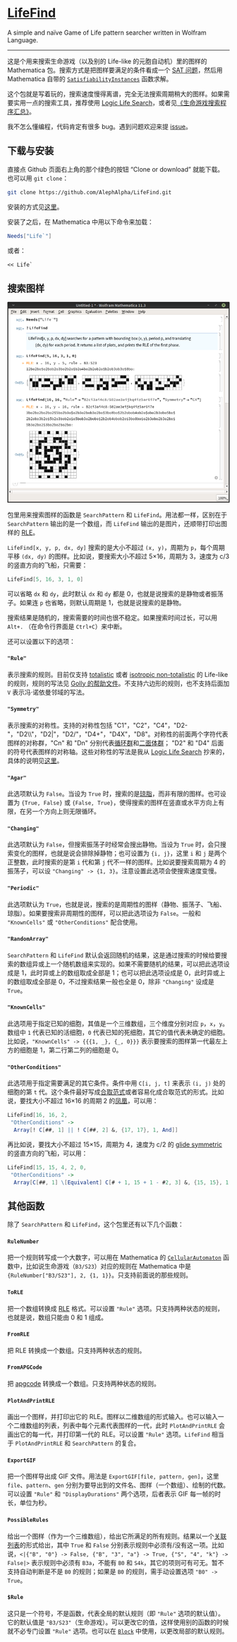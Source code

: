 # [LifeFind](https://github.com/AlephAlpha/LifeFind)
A simple and naïve Game of Life pattern searcher written in Wolfram Language.

---

这是个用来搜索生命游戏（以及别的 Life-like 的元胞自动机）里的图样的 Mathematica 包。搜索方式是把图样要满足的条件看成一个 [SAT 问题](https://en.wikipedia.org/wiki/Boolean_satisfiability_problem)，然后用 Mathematica 自带的 [`SatisfiabilityInstances`](http://reference.wolfram.com/language/ref/SatisfiabilityInstances.html) 函数求解。

这个包就是写着玩的，搜索速度慢得离谱，完全无法搜索周期稍大的图样。如果需要实用一点的搜索工具，推荐使用 [Logic Life Search](https://github.com/OscarCunningham/logic-life-search)，或者见[《生命游戏搜索程序汇总》](https://www.jianshu.com/p/81c90ba597ea)。

我不怎么懂编程，代码肯定有很多 bug。遇到问题欢迎来提 [issue](https://github.com/AlephAlpha/LifeFind/issues)。

## 下载与安装

直接点 Github 页面右上角的那个绿色的按钮 “Clone or download” 就能下载。也可以用 `git clone`：

```bash
git clone https://github.com/AlephAlpha/LifeFind.git
```

安装的方式见[这里](http://support.wolfram.com/kb/5648)。

安装了之后，在 Mathematica 中用以下命令来加载：

```Mathematica
Needs["Life`"]
```

或者：

```Mathematica
<< Life`
```

## 搜索图样

![截图](Screenshot.png)

包里用来搜索图样的函数是 `SearchPattern` 和 `LifeFind`。用法都一样，区别在于 `SearchPattern` 输出的是一个数组，而 `LifeFind` 输出的是图片，还顺带打印出图样的 [RLE](http://www.conwaylife.com/wiki/Run_Length_Encoded)。

`LifeFind[x, y, p, dx, dy]` 搜索的是大小不超过 `(x, y)`，周期为 `p`，每个周期平移 `(dx, dy)` 的图样。比如说，要搜索大小不超过 5×16，周期为 3，速度为 c/3 的竖直方向的飞船，只需要：

```Mathematica
LifeFind[5, 16, 3, 1, 0]
```

可以省略 `dx` 和 `dy`，此时默认 `dx` 和 `dy` 都是 0，也就是说搜索的是静物或者振荡子。如果连 `p` 也省略，则默认周期是 1，也就是说搜索的是静物。

搜索结果是随机的，搜索需要的时间也很不稳定。如果搜索时间过长，可以用 `Alt+.` （在命令行界面是 `Ctrl+C`）来中断。

还可以设置以下的选项：

#### `"Rule"`

表示搜索的规则。目前仅支持 [totalistic](http://conwaylife.com/wiki/Totalistic_Life-like_cellular_automaton) 或者 [isotropic non-totalistic](http://conwaylife.com/wiki/Isotropic_non-totalistic_Life-like_cellular_automaton) 的 Life-like 的规则，规则的写法见 [Golly 的帮助文件](http://golly.sourceforge.net/Help/Algorithms/QuickLife.html)。不支持六边形的规则，也不支持后面加 `V` 表示冯·诺依曼邻域的写法。

#### `"Symmetry"`

表示搜索的对称性。支持的对称性包括 "C1"，"C2"，"C4"，"D2-"，"D2\\\\"，"D2|"，"D2/"，"D4+"，"D4X"，"D8"。对称性的前面两个字符代表图样的对称群，"Cn" 和 "Dn" 分别代表[循环群](https://en.wikipedia.org/wiki/Cyclic_group)和[二面体群](https://en.wikipedia.org/wiki/Dihedral_group)； "D2" 和 "D4" 后面的符号代表图样的对称轴。这些对称性的写法是我从 [Logic Life Search](https://github.com/OscarCunningham/logic-life-search) 抄来的，具体的说明见[这里](http://www.conwaylife.com/wiki/Symmetry)。

#### `"Agar"`

此选项默认为 `False`。当设为 `True` 时，搜索的是[琼脂](http://www.conwaylife.com/wiki/Agar)，而非有限的图样。也可设置为 `{True, False}` 或 `{False, True}`，使得搜索的图样在竖直或水平方向上有限，在另一个方向上则无限循环。

#### `"Changing"`

此选项默认为 `False`，但搜索振荡子时经常会搜出静物。当设为 `True` 时，会只搜索变化的图样，也就是说会排除掉静物；也可设置为 `{i, j}`，这里 `i` 和 `j` 是两个正整数，此时搜索的是第 `i` 代和第 `j` 代不一样的图样。比如说要搜索周期为 4 的振荡子，可以设 `"Changing" -> {1, 3}`。注意设置此选项会使搜索速度变慢。

#### `"Periodic"`

此选项默认为 `True`，也就是说，搜索的是周期性的图样（静物、振荡子、飞船、琼脂）。如果要搜索非周期性的图样，可以把此选项设为 `False`。一般和 `"KnownCells"` 或 `"OtherConditions"` 配合使用。

#### `"RandomArray"`

`SearchPattern` 和 `LifeFind` 默认会返回随机的结果，这是通过搜索的时候给要搜索的数组异或上一个随机数组来实现的。如果不需要随机的结果，可以把此选项设成是 1，此时异或上的数组取成全部是 1；也可以把此选项设成是 0，此时异或上的数组取成全部是 0，不过搜索结果一般也全是 0，除非 `"Changing"` 设成是 `True`。

#### `"KnownCells"`

此选项用于指定已知的细胞，其值是一个三维数组，三个维度分别对应 `p`，`x`，`y`。数组中 `1` 代表已知的活细胞，`0` 代表已知的死细胞，其它的值代表未确定的细胞。比如说，`"KnownCells" -> {{{1, _}, {_, 0}}}` 表示要搜索的图样第一代最左上方的细胞是 1，第二行第二列的细胞是 0。

#### `"OtherConditions"`

此选项用于指定需要满足的其它条件。条件中用 `C[i, j, t]` 来表示 `(i, j)` 处的细胞的第 `t` 代。这个条件最好写成[合取范式](https://en.wikipedia.org/wiki/Conjunctive_normal_form)或者容易化成合取范式的形式。比如说，要找大小不超过 16×16 的周期 2 的[凤凰](http://www.conwaylife.com/wiki/Phoenix)，可以用：

```Mathematica
LifeFind[16, 16, 2,
 "OtherConditions" ->
  Array[! C[##, 1] || ! C[##, 2] &, {17, 17}, 1, And]]
```

再比如说，要找大小不超过 15×15，周期为 4，速度为 c/2 的 [glide symmetric](https://en.wikipedia.org/wiki/Glide_reflection) 的竖直方向的飞船，可以用：

```Mathematica
LifeFind[15, 15, 4, 2, 0,
 "OtherConditions" ->
  Array[C[##, 1] \[Equivalent] C[# + 1, 15 + 1 - #2, 3] &, {15, 15}, 1, And]]
```

## 其他函数

除了 `SearchPattern` 和 `LifeFind`，这个包里还有以下几个函数：

#### `RuleNumber`

把一个规则转写成一个大数字，可以用在 Mathematica 的 [`CellularAutomaton`](https://reference.wolfram.com/language/ref/CellularAutomaton.html) 函数中，比如说生命游戏（`B3/S23`）对应的规则在 Mathematica 中是 `{RuleNumber["B3/S23"], 2, {1, 1}}`。只支持前面说的那些规则。

#### `ToRLE`

把一个数组转换成 [RLE](http://www.conwaylife.com/wiki/Run_Length_Encoded) 格式。可以设置 `"Rule"` 选项。只支持两种状态的规则，也就是说，数组只能由 0 和 1 组成。

#### `FromRLE`

把 RLE 转换成一个数组。只支持两种状态的规则。

#### `FromAPGCode`

把 [apgcode](http://www.conwaylife.com/wiki/Apgcode) 转换成一个数组。只支持两种状态的规则。

#### `PlotAndPrintRLE`

画出一个图样，并打印出它的 RLE。图样以二维数组的形式输入。也可以输入一个二维数组的列表，列表中每个元素代表图样的一代，此时 `PlotAndPrintRLE` 会画出它的每一代，并打印第一代的 RLE。可以设置 `"Rule"` 选项。`LifeFind` 相当于 `PlotAndPrintRLE` 和 `SearchPattern` 的复合。

<!--- #### `Parent`

尝试搜索图样的[父母](http://www.conwaylife.com/wiki/Parent)。`Parent[pattern, m]` 表示在比原来的图样大 `m` 圈的范围内搜索；省略 `m` 时默认 `m` 是 0。搜索范围有限，搜不出结果不能说明这个图样是[伊甸园](http://www.conwaylife.com/wiki/Garden_of_Eden)。可以设置 `"Rule"` 选项。--->

#### `ExportGIF`

把一个图样导出成 GIF 文件。用法是 `ExportGIF[file, pattern, gen]`，这里 `file`、`pattern`、`gen` 分别为要导出到的文件名、图样（一个数组）、绘制的代数。可以设置 `"Rule"` 和 `"DisplayDurations"` 两个选项，后者表示 GIF 每一帧的时长，单位为秒。

#### `PossibleRules`

给出一个图样（作为一个三维数组），给出它所满足的所有规则。结果以一个[关联列表](https://reference.wolfram.com/language/ref/Association.html)的形式给出，其中 `True` 和 `False` 分别表示规则中必须有/没有这一项。比如说，`<|{"B", "0"} -> False, {"B", "3", "a"} -> True, {"S", "4", "k"} -> False|>` 表示规则中必须有 `B3a`，不能有 `B0` 和 `S4k`，其它的项则可有可无。暂不支持自动判断是不是 `B0` 的规则；如果是 `B0` 的规则，需手动设置选项 `"B0" -> True`。

#### `$Rule`

这只是一个符号，不是函数，代表全局的默认规则（即 `"Rule"` 选项的默认值）。它的默认值是 `"B3/S23"`（生命游戏）。可以更改它的值，这样使用别的函数的时候就不必专门设置 `"Rule"` 选项。也可以在 [`Block`](http://reference.wolfram.com/language/ref/Block.html) 中使用，以更改局部的默认规则。
